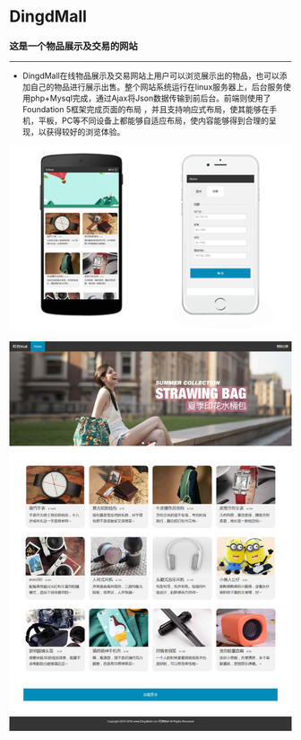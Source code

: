 # DingdMall
### 这是一个物品展示及交易的网站
***
* DingdMall在线物品展示及交易网站上用户可以浏览展示出的物品，也可以添加自己的物品进行展示出售。整个网站系统运行在linux服务器上，后台服务使用php+Mysql完成，通过Ajax将Json数据传输到前后台。前端则使用了Foundation 5框架完成页面的布局 ，并且支持响应式布局，使其能够在手机，平板，PC等不同设备上都能够自适应布局，使内容能够得到合理的呈现，以获得较好的浏览体验。

![img](phone.png 'preview') 

![img](home.jpg 'preview')

